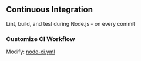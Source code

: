 ## Continuous Integration

Lint, build, and test during Node.js - on every commit

<!-- ### Link Repository to CodeCov

Visit: https://app.codecov.io -->

<!-- ### Update GitHub Secrets

```yml
- CODECOV_TOKEN: <SET_ME>
``` -->

### Customize CI Workflow

Modify: [node-ci.yml](../.github/workflows/node-ci.yml)
